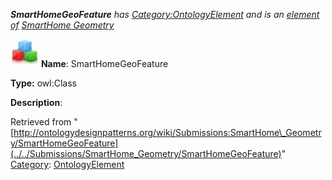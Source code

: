 ___SmartHomeGeoFeature__ has [Category:OntologyElement](../../Category/OntologyElement "Category:OntologyElement") and is an [element of](../../Property/ElementOf "Property:ElementOf") [SmartHome Geometry](../../Submissions/SmartHome_Geometry "Submissions:SmartHome Geometry")_


  




[![Class](../../images/thumb/2/27/Class.gif/45px-Class.gif)](../../Image/Class.gif "Class")
__Name__: SmartHomeGeoFeature 


__Type:__ owl:Class 


__Description__: 





Retrieved from "[http://ontologydesignpatterns.org/wiki/Submissions:SmartHome\_Geometry/SmartHomeGeoFeature](../../Submissions/SmartHome_Geometry/SmartHomeGeoFeature)"
 [Category](http://ontologydesignpatterns.org/wiki/Special:Categories "Special:Categories"): [OntologyElement](../../Category/OntologyElement "Category:OntologyElement")